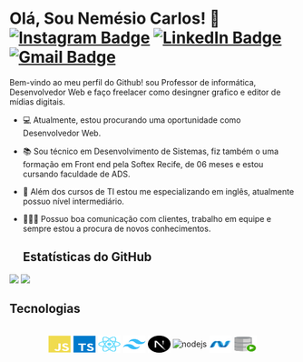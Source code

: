 # Olá, Sou Nemésio Carlos! 👋[![Instagram Badge](https://img.shields.io/badge/-Instagram-E4405F?style=flat&logo=instagram&logoColor=white)](https://www.instagram.com/nemes.io) [![LinkedIn Badge](https://img.shields.io/badge/-LinkedIn-0077B5?style=flat&logo=linkedin&logoColor=white)](https://www.linkedin.com/in/nem%C3%A9sio-carlos-650960254/) [![Gmail Badge](https://img.shields.io/badge/-Gmail-D14836?style=flat&logo=gmail&logoColor=white)](mailto:nemesio.carlos97@gmail.com) 

Bem-vindo ao meu perfil do Github! sou Professor de informática, Desenvolvedor Web e faço freelacer como desingner grafico e editor de mídias digitais.  



- 💻 Atualmente, estou procurando uma oportunidade como Desenvolvedor Web.
- 📚 Sou técnico em Desenvolvimento de Sistemas, fiz também o uma formação em Front end pela Softex Recife, de 06 meses e estou cursando faculdade de ADS.
- 📖 Além dos cursos de TI estou me especializando em inglês, atualmente possuo nível intermediário.
- 👨🏻‍💻 Possuo boa comunicação com clientes, trabalho em equipe e sempre estou a procura de novos conhecimentos.

  ## Estatísticas do GitHub
  
<div>
    <img  height="285em" src="https://github-readme-stats.vercel.app/api?username=nemesiocarlos&show_icons=true&theme=radical"/>
    <img heigth="150em" src="https://github-readme-stats.vercel.app/api/top-langs/?username=nemesiocarlos&show_icons=true&theme=tokyonight&count_private=true"/>
</div>

## Tecnologias
<div>
  <div align="center" valign="top"><br>
  <img align="center" alt="Javascript" height="30" width="40" src="https://raw.githubusercontent.com/devicons/devicon/master/icons/javascript/javascript-plain.svg">
  <img align="center" alt="Typescript" height="30" width="40" src="https://raw.githubusercontent.com/devicons/devicon/master/icons/typescript/typescript-plain.svg">
  <img align="center" alt="React" height="30" width="40" src="https://raw.githubusercontent.com/devicons/devicon/master/icons/react/react-original.svg">
  <img align="center" alt="Tailwindcss" height="30" width="40" src="https://github.com/devicons/devicon/blob/master/icons/tailwindcss/tailwindcss-original.svg">
  <img align="center" alt="nextjs" height="30" width="40" src="https://github.com/devicons/devicon/blob/master/icons/nextjs/nextjs-original.svg">
  <img align="center" alt="nodejs" height="30" width="40" src="https://cdn.worldvectorlogo.com/logos/nodejs-icon.svg">
  <img align="center" alt="React" height="30" width="40" src="https://github.com/devicons/devicon/blob/master/icons/dot-net/dot-net-original.svg">
 <img align="center" alt="React" height="30" width="40" src="https://github.com/devicons/devicon/blob/master/icons/sqldeveloper/sqldeveloper-original.svg">   

</div>
